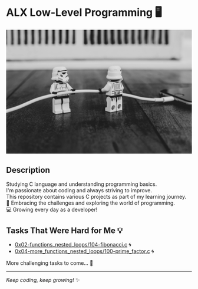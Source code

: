 # ALX Low-Level Programming 🖥️

![Project Image](config/will-porada-DH5183gvKUg-unsplash.jpg)

## Description
Studying C language and understanding programming basics.  
I'm passionate about coding and always striving to improve.  
This repository contains various C projects as part of my learning journey.  
🚀 Embracing the challenges and exploring the world of programming.  
💻 Growing every day as a developer!

## Tasks That Were Hard for Me 💡
- [0x02-functions_nested_loops/104-fibonacci.c](0x02-functions_nested_loops/104-fibonacci.c) 🌀
- [0x04-more_functions_nested_loops/100-prime_factor.c](0x04-more_functions_nested_loops/100-prime_factor.c) 🌀

More challenging tasks to come... 💪

---
_Keep coding, keep growing!_ ✨

